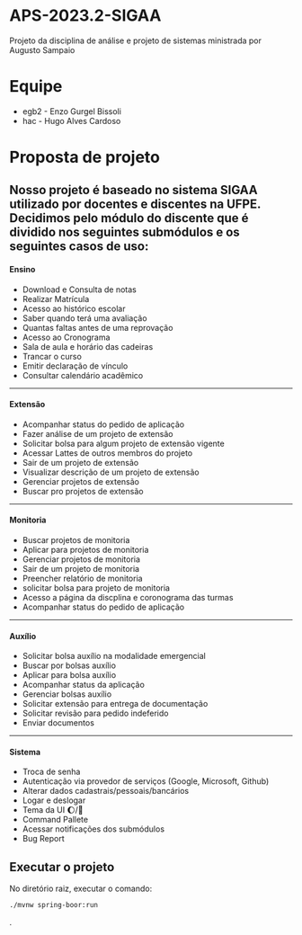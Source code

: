 # APS-2023.2-SIGAA

Projeto da disciplina de análise e projeto de sistemas ministrada por Augusto Sampaio

# Equipe

- egb2 - Enzo Gurgel Bissoli
- hac - Hugo Alves Cardoso

# Proposta de projeto

Nosso projeto é baseado no sistema SIGAA utilizado por docentes e discentes na UFPE.
Decidimos pelo módulo do discente que é dividido nos seguintes submódulos e os seguintes casos de uso:
---------------------------------
#### Ensino
  - Download e  Consulta de notas
  - Realizar Matrícula
  - Acesso ao histórico escolar
  - Saber quando terá uma  avaliação
  - Quantas faltas antes de uma reprovação
  - Acesso ao Cronograma
  - Sala de aula e horário das cadeiras
  - Trancar o curso
  - Emitir declaração de vínculo
  - Consultar calendário acadêmico
-----------------------------
#### Extensão
  - Acompanhar status do pedido de aplicação
  - Fazer análise de um projeto de extensão
  - Solicitar bolsa para algum projeto de extensão vigente
  - Acessar  Lattes  de outros membros do projeto
  - Sair de um projeto de extensão
  - Visualizar descrição de um projeto de extensão
  - Gerenciar projetos de extensão
  - Buscar pro projetos de extensão
-----------------------------
#### Monitoria

  - Buscar projetos de monitoria
  - Aplicar para projetos de monitoria
  - Gerenciar projetos de monitoria
  - Sair de um projeto de monitoria
  - Preencher relatório de monitoria
  - solicitar bolsa para  projeto de monitoria
  - Acesso  a página da discplina e coronograma das turmas
  - Acompanhar status do pedido de aplicação
 ---------------------------- 
####  Auxílio
*  Solicitar bolsa auxílio  na modalidade emergencial
*  Buscar por bolsas auxílio
*  Aplicar para bolsa auxílio
*  Acompanhar status da aplicação
*  Gerenciar bolsas auxílio
*  Solicitar extensão para entrega de documentação
*    Solicitar revisão para  pedido indeferido
*  Enviar documentos 
-----------------------------
####  Sistema
*  Troca de senha
*  Autenticação via provedor de serviços  (Google,  Microsoft,  Github)
*  Alterar dados cadastrais/pessoais/bancários
*  Logar e deslogar
*  Tema da UI  🌔/🌄
*  Command Pallete
*  Acessar notificações dos submódulos
*  Bug Report

## Executar o projeto

No diretório raiz, executar o comando:

~~~bash
./mvnw spring-boor:run
~~~

.
